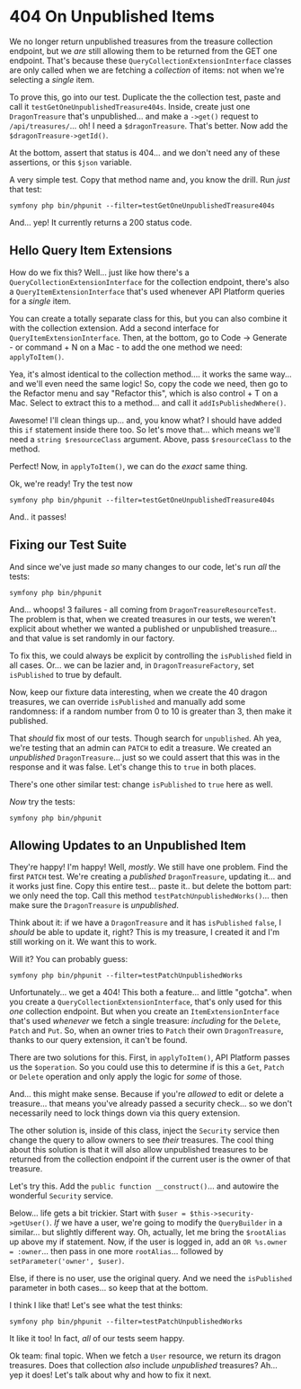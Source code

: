# 404 On Unpublished Items

We no longer return unpublished treasures from the treasure collection endpoint,
but we *are* still allowing them to be returned from the GET one endpoint. That's
because these `QueryCollectionExtensionInterface` classes are only called when
we are fetching a *collection* of items: not when we're selecting a *single* item.

To prove this, go into our test. Duplicate the the collection test, paste and
call it `testGetOneUnpublishedTreasure404s`. Inside, create just one `DragonTreasure`
that's unpublished... and make a `->get()` request to `/api/treasures/`... oh!
I need a `$dragonTreasure`. That's better. Now add the `$dragonTreasure->getId()`.

At the bottom, assert that status is 404... and we don't need any of these assertions,
or this `$json` variable.

A very simple test. Copy that method name and, you know the drill. Run *just*
that test:

```terminal-silent
symfony php bin/phpunit --filter=testGetOneUnpublishedTreasure404s
```

And... yep! It currently returns a 200 status code.

## Hello Query Item Extensions

How do we fix this? Well... just like how there's a
`QueryCollectionExtensionInterface` for the collection endpoint, there's also a
`QueryItemExtensionInterface` that's used whenever API Platform queries for a
*single* item.

You can create a totally separate class for this, but you can also combine it with
the collection extension. Add a second interface for `QueryItemExtensionInterface`.
Then, at the bottom, go to Code -> Generate - or command + N on a Mac - to add
the one method we need: `applyToItem()`.

Yea, it's almost identical to the collection method.... it works the same way...
and we'll even need the same logic! So, copy the code we need, then go to the
Refactor menu and say "Refactor this", which is also control + T on a Mac. Select
to extract this to a method... and call it `addIsPublishedWhere()`.

Awesome! I'll clean things up... and, you know what? I should have added this
`if` statement inside there too. So let's move that... which means we'll need a
`string $resourceClass` argument. Above, pass `$resourceClass` to the method.

Perfect! Now, in `applyToItem()`, we can do the *exact* same thing.

Ok, we're ready! Try the test now

```terminal-silent
symfony php bin/phpunit --filter=testGetOneUnpublishedTreasure404s
```

And.. it passes!

## Fixing our Test Suite

And since we've just made *so* many changes to our code, let's run *all* the tests:

```terminal
symfony php bin/phpunit
```

And... whoops! 3 failures - all coming from `DragonTreasureResourceTest`. The
problem is that, when we created treasures in our tests, we weren't explicit about
whether we wanted a published or unpublished treasure... and that value is set
randomly in our factory.

To fix this, we could always be explicit by controlling the `isPublished` field
in all cases. Or... we can be lazier and, in `DragonTreasureFactory`, set
`isPublished` to true by default.

Now, keep our fixture data interesting, when we create the 40 dragon treasures, we
can override `isPublished` and manually add some randomness: if a random number
from 0 to 10 is greater than 3, then make it published.

That *should* fix most of our tests. Though search for `unpublished`. Ah yea,
we're testing that an admin can `PATCH` to edit a treasure. We created an *unpublished*
`DragonTreasure`... just so we could assert that this was in the response and it
was false. Let's change this to `true` in both places.

There's one other similar test: change `isPublished` to `true` here as well.

*Now* try the tests:

```terminal-silent
symfony php bin/phpunit
```

## Allowing Updates to an Unpublished Item

They're happy! I'm happy! Well, *mostly*. We still have one problem. Find the first
`PATCH` test. We're creating a *published* `DragonTreasure`, updating it... and it
works just fine. Copy this entire test... paste it.. but delete the bottom part:
we only need the top. Call this method `testPatchUnpublishedWorks()`... then
make sure the `DragonTreasure` is *unpublished*.

Think about it: if we have a `DragonTreasure` and it has `isPublished` `false`,
I *should* be able to update it, right? This is my treasure, I created it and
I'm still working on it. We want this to work.

Will it? You can probably guess:

```terminal-silent
symfony php bin/phpunit --filter=testPatchUnpublishedWorks
```

Unfortunately... we get a 404! This both a feature... and little "gotcha". when you
create a `QueryCollectionExtensionInterface`, that's only used for this *one*
collection endpoint. But when you create an `ItemExtensionInterface` that's used
*whenever* we fetch a single treasure: *including* for the `Delete`, `Patch` and
`Put`. So, when an owner tries to `Patch` their own `DragonTreasure`, thanks to our
query extension, it can't be found.

There are two solutions for this. First, in `applyToItem()`, API Platform passes
us the `$operation`. So you could use this to determine if is this a `Get`,
`Patch` or `Delete` operation and only apply the logic for *some* of those.

And... this might make sense. Because if you're *allowed* to edit or delete a
treasure... that means you've already passed a security check... so we don't
necessarily need to lock things down via this query extension.

The other solution is, inside of this class, inject the `Security` service then
change the query to allow owners to see *their* treasures. The cool thing about this
solution is that it will also allow unpublished treasures to be returned from the
collection endpoint if the current user is the owner of that treasure.

Let's try this. Add the `public function __construct()`... and autowire the
wonderful `Security` service.

Below... life gets a bit trickier. Start with `$user = $this->security->getUser()`.
*If* we have a user, we're going to modify the `QueryBuilder` in a similar...
but slightly different way. Oh, actually, let me bring the `$rootAlias` up above
my if statement. Now, if the user is logged in, add an `OR %s.owner = :owner`...
then pass in one more `rootAlias`... followed by `setParameter('owner', $user)`.

Else, if there is no user, use the original query. And we need the `isPublished`
parameter in both cases... so keep that at the bottom.

I think I like that! Let's see what the test thinks:

```terminal-silent
symfony php bin/phpunit --filter=testPatchUnpublishedWorks
```

It like it too! In fact, *all* of our tests seem happy.

Ok team: final topic. When we fetch a `User` resource, we return its dragon treasures.
Does that collection *also* include *unpublished* treasures? Ah... yep it does! Let's
talk about why and how to fix it next.
